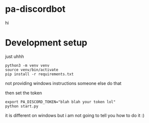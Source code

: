 # pa-discordbot

hi

# Development setup
just uhhh
```
python3 -m venv venv
source venv/bin/activate
pip install -r requirements.txt
```
not providing windows instructions someone else do that

then set the token
```
export PA_DISCORD_TOKEN="blah blah your token lol"
python start.py
```
it is different on windows but i am not going to tell you how to do it :)
